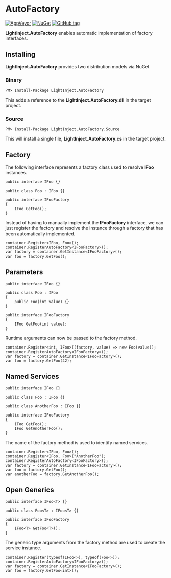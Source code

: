 # AutoFactory #

[![AppVeyor](https://img.shields.io/appveyor/ci/gruntjs/grunt.svg?maxAge=2592000)](https://ci.appveyor.com/project/seesharper/lightinject-autofactory)
[![NuGet](https://img.shields.io/nuget/v/LightInject.AutoFactory.svg?maxAge=2592000)]()
[![GitHub tag](https://img.shields.io/github/tag/seesharper/LightInject.AutoFactory.svg?maxAge=2592000)]()

**LightInject.AutoFactory** enables automatic implementation of factory interfaces.

## Installing ##

**LightInject.AutoFactory** provides two distribution models via NuGet

### Binary ###

<div class="nuget-badge" >
   <p>
         <code>PM&gt; Install-Package LightInject.AutoFactory </code>
   </p>
</div>

This adds a reference to the **LightInject.AutoFactory.dll** in the target project.

### Source ###

<div class="nuget-badge" >
   <p>
         <code>PM&gt; Install-Package LightInject.AutoFactory.Source </code>
   </p>
</div>

This will install a single file, **LightInject.AutoFactory.cs** in the target project.


## Factory ##

The following interface represents a factory class used to resolve **IFoo** instances. 

	public interface IFoo {}	

	public class Foo : IFoo {}	

	public interface IFooFactory
	{
		IFoo GetFoo();
	} 

Instead of having to manually implement the **IFooFactory** interface, we can just register the factory and resolve the instance through a factory that has been automatically implemented.

	container.Register<IFoo, Foo>();	
	container.RegisterAutoFactory<IFooFactory>(); 
	var factory = container.GetInstance<IFooFactory>();
	var foo = factory.GetFoo();

## Parameters ##

	public interface IFoo {}	

	public class Foo : IFoo 
	{
		public Foo(int value) {}		
	}
	
	public interface IFooFactory
	{
		IFoo GetFoo(int value);
	} 

Runtime arguments can now be passed to the factory method.

	container.Register<int, IFoo>((factory, value) => new Foo(value));	
	container.RegisterAutoFactory<IFooFactory>();
	var factory = container.GetInstance<IFooFactory>();
	var foo = factory.GetFoo(42);


## Named Services ##

	public interface IFoo {}	

	public class Foo : IFoo {}	

	public class AnotherFoo : IFoo {}	

	public interface IFooFactory
	{
		IFoo GetFoo();
		IFoo GetAnotherFoo();
	} 	

The name of the factory method is used to identify named services.

	container.Register<IFoo, Foo>();	
	container.Register<IFoo, Foo>("AnotherFoo");	
	container.RegisterAutoFactory<IFooFactory>();
	var factory = container.GetInstance<IFooFactory>();
	var foo = factory.GetFoo();
	var anotherFoo = factory.GetAnotherFoo(); 

## Open Generics ##

	public interface IFoo<T> {}	

	public class Foo<T> : IFoo<T> {}	

	public interface IFooFactory
	{
		IFoo<T> GetFoo<T>();	
	}

The generic type arguments from the factory method are used to create the service instance.

	container.Register(typeof(IFoo<>), typeof(Foo<>));
	container.RegisterAutoFactory<IFooFactory>();
	var factory = container.GetInstance<IFooFactory>();
	var foo = factory.GetFoo<int>();